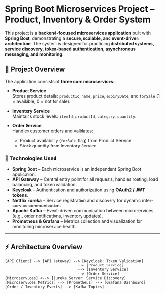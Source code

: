 # Spring Boot Microservices Project – Product, Inventory & Order System

This project is a **backend-focused microservices application** built with **Spring Boot**, demonstrating a **secure, scalable, and event-driven architecture**. The system is designed for practicing **distributed systems, service discovery, token-based authentication, asynchronous messaging, and monitoring**.

## 📌 Project Overview

The application consists of **three core microservices**:

- **Product Service**  
  Stores product details: `productId`, `name`, `price`, `expiryDate`, and `forSale` (1 = available, 0 = not for sale).  

- **Inventory Service**  
  Maintains stock levels: `itemId`, `productId`, `category`, `quantity`.  

- **Order Service**  
  Handles customer orders and validates:
  - Product availability (`forSale` flag) from Product Service
  - Stock quantity from Inventory Service

### 🔑 Technologies Used

- **Spring Boot** – Each microservice is an independent Spring Boot application.
- **API Gateway** – Central entry point for all requests, handles routing, load balancing, and token validation.
- **Keycloak** – Authentication and authorization using **OAuth2 / JWT tokens**.
- **Netflix Eureka** – Service registration and discovery for dynamic inter-service communication.
- **Apache Kafka** – Event-driven communication between microservices (e.g., order notifications, inventory updates).
- **Prometheus & Grafana** – Metrics collection and visualization for monitoring microservice health.

---

## ⚡ Architecture Overview

```text
[API Client] --> [API Gateway] --> [Keycloak: Token Validation]
                                 --> [Product Service]
                                 --> [Inventory Service]
                                 --> [Order Service]
[Microservices] <--> [Eureka Server: Service Discovery]
[Microservices Metrics] --> [Prometheus] --> [Grafana Dashboard]
[Order / Inventory Events] --> [Kafka Topics]
